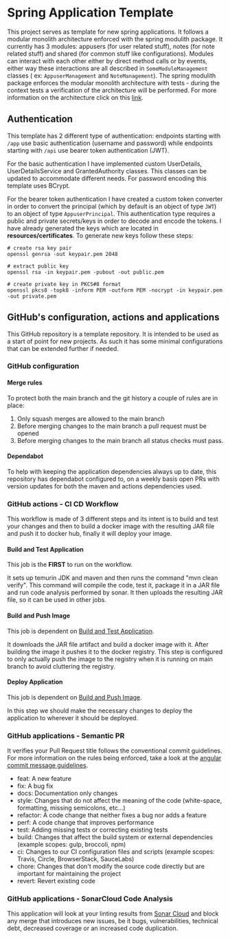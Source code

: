# Spring Application Template

This project serves as template for new spring applications. It follows a modular monolith architecture enforced with
the spring modulith package. It currently has 3 modules: appusers (for user related stuff), notes (for note related
stuff) and shared (for common stuff like configurations). Modules can interact with each other either by direct method
calls or by events, either way these interactions are all described in `SomeModuleManagement` classes (
ex: `AppuserManagement` and `NoteManagement`). The spring modulith package enforces the modular monolith architecture
with tests - during the context tests a verification of the architecture will be performed. For more information on the
architecture click on this [link](https://spring.io/projects/spring-modulith).

## Authentication

This template has 2 different type of authentication: endpoints starting with `/app` use basic authentication (username
and password) while endpoints starting with `/api` use bearer token authentication (JWT).

For the basic authentication I have implemented custom UserDetails, UserDetailsService and GrantedAuthority classes.
This classes can be updated to accommodate different needs. For password encoding this template uses BCrypt.

For the bearer token authentication I have created a custom token converter in order to convert the principal (which by
default is an object of type `JWT`) to an object of type `AppuserPrincipal`. This authentication type requires a public
and private secrets/keys in order to decode and encode the tokens. I have already generated the keys which are located
in **resources/certificates**. To generate new keys follow these steps:

```
# create rsa key pair
openssl genrsa -out keypair.pem 2048

# extract public key
openssl rsa -in keypair.pem -pubout -out public.pem

# create private key in PKCS#8 format
openssl pkcs8 -topk8 -inform PEM -outform PEM -nocrypt -in keypair.pem -out private.pem
```

## GitHub's configuration, actions and applications

This GitHub repository is a template repository. It is intended to be used as a start of point for new projects. As such
it has some minimal configurations that can be extended further if needed.

### GitHub configuration

#### Merge rules

To protect both the main branch and the git history a couple of rules are in place:

1. Only squash merges are allowed to the main branch
2. Before merging changes to the main branch a pull request must be opened
3. Before merging changes to the main branch all status checks must pass.

#### Dependabot

To help with keeping the application dependencies always up to date, this repository has dependabot configured to, on a
weekly basis open PRs with version updates for both the maven and actions dependencies used.

### GitHub actions - CI CD Workflow

This workflow is made of 3 different steps and its intent is to build and test your changes and then to build a docker
image with the resulting JAR file and push it to docker hub, finally it will deploy your image.

#### Build and Test Application

This job is the **FIRST** to run on the workflow.

It sets up temurin JDK and maven and then runs the command "mvn clean verify". This command will compile the code, test
it, package it in a JAR file and run code analysis performed by sonar. It then uploads the resulting JAR file, so it can
be used in other jobs.

#### Build and Push Image

This job is dependent on [Build and Test Application](#build-and-test-application).

It downloads the JAR file artifact and build a docker image with it. After building the image it pushes it to the docker
registry. This step is configured to only actually push the image to the registry when it is running on main branch to
avoid cluttering the registry.

#### Deploy Application

This job is dependent on [Build and Push Image](#build-and-push-image).

In this step we should make the necessary changes to deploy the application to wherever it should be deployed.

### GitHub applications - Semantic PR

It verifies your Pull Request title follows the conventional commit guidelines. For more information on the rules being
enforced, take a look at
the [angular commit message guidelines](https://github.com/angular/angular/blob/22b96b9/CONTRIBUTING.md#-commit-message-guidelines).

- feat: A new feature
- fix: A bug fix
- docs: Documentation only changes
- style: Changes that do not affect the meaning of the code (white-space, formatting, missing semicolons, etc...)
- refactor: A code change that neither fixes a bug nor adds a feature
- perf: A code change that improves performance
- test: Adding missing tests or correcting existing tests
- build: Changes that affect the build system or external dependencies (example scopes: gulp, broccoli, npm)
- ci: Changes to our CI configuration files and scripts (example scopes: Travis, Circle, BrowserStack, SauceLabs)
- chore: Changes that don't modify the source code directly but are important for maintaining the project
- revert: Revert existing code

### GitHub applications - SonarCloud Code Analysis

This application will look at your linting results from [Sonar Cloud](https://sonarcloud.io) and block any merge that
introduces new issues, be
it bugs, vulnerabilities, technical debt, decreased coverage or an increased code duplication.
